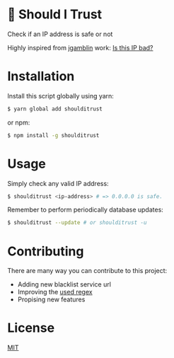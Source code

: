 # 🤔 Should I Trust

Check if an IP address is safe or not

Highly inspired from [jgamblin](https://github.com/jgamblin) work: [Is this IP bad?](https://github.com/jgamblin/isthisipbad)

# Installation

Install this script globally using yarn:

```bash
$ yarn global add shoulditrust
```

or npm:

```bash
$ npm install -g shoulditrust
```

# Usage

Simply check any valid IP address:

```bash
$ shoulditrust <ip-address> # => 0.0.0.0 is safe.
```

Remember to perform periodically database updates:

```bash
$ shoulditrust --update # or shoulditrust -u
```

# Contributing

There are many way you can contribute to this project:

- Adding new blacklist service url
- Improving the [used regex](https://github.com/micheleriva/shoulditrust/blob/master/src/update.js#L52)
- Propising new features

# License

[MIT](/LICENSE.md)